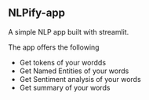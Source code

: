 ## NLPify-app

A simple NLP app built with streamlit.

The app offers the following

  - Get tokens of your wordds
  - Get Named Entities of your words
  - Get Sentiment analysis of your words
  - Get summary of your words
